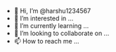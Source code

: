 - 👋 Hi, I’m @harshu1234567
- 👀 I’m interested in ...
- 🌱 I’m currently learning ...
- 💞️ I’m looking to collaborate on ...
- 📫 How to reach me ...

<!---
harshu1234567/harshu1234567 is a ✨ special ✨ repository because its `README.md` (this file) appears on your GitHub profile.
You can click the Preview link to take a look at your changes.
